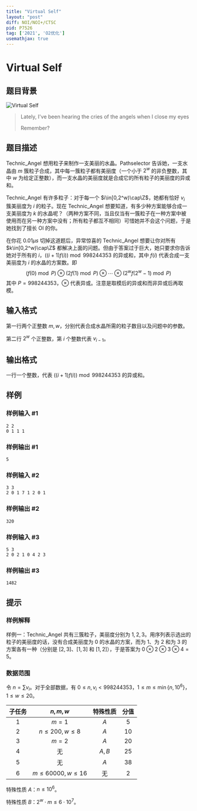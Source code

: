 ```yaml
---
title: "Virtual Self"
layout: "post"
diff: NOI/NOI+/CTSC
pid: P7526
tag: ['2021', 'O2优化']
usemathjax: true
---
```


# Virtual Self
## 题目背景

![Virtual Self](https://cdn.luogu.com.cn/upload/image_hosting/16xzq9r9.png)

> Lately, I've been hearing the cries of the angels when I close my eyes
>
> Remember?
## 题目描述

Technic_Angel 想用粒子来制作一支美丽的水晶。Pathselector 告诉她，一支水晶由 $m$ 簇粒子合成，其中每一簇粒子都有美丽度（一个小于 $2^w$ 的非负整数，其中 $w$ 为给定正整数），而一支水晶的美丽度就是合成它的所有粒子的美丽度的异或和。

Technic_Angel 有许多粒子：对于每一个 $i\in[0,2^w)\cap\Z$，她都有恰好 $v_i$ 簇美丽度为 $i$ 的粒子。现在 Technic_Angel 想要知道，有多少种方案能够合成一支美丽度为 $k$ 的水晶呢？（两种方案不同，当且仅当有一簇粒子在一种方案中被使用而在另一种方案中没有；所有粒子都互不相同）可惜她并不会这个问题，于是她找到了擅长 OI 的你。

在你花 $0.01\mu s$ 切掉这道题后，异常惊喜的 Technic_Angel 想要让你对所有 $k\in[0,2^w)\cap\Z$ 都解决上面的问题。但由于答案过于巨大，她只要求你告诉她对于所有的 $i$，$((i+1)f(i))\bmod998244353$ 的异或和，其中 $f(i)$ 代表合成一支美丽度为 $i$ 的水晶的方案数。即
$$
(f(0)\bmod P)\otimes(2f(1)\bmod P)\otimes\cdots\otimes(2^wf(2^w-1)\bmod P)
$$
其中 $P=998244353$，$\otimes$ 代表异或。注意是取模后的异或和而非异或后再取模。
## 输入格式

第一行两个正整数 $m,w$，分别代表合成水晶所需的粒子数目以及问题中的参数。

第二行 $2^w$ 个正整数，第 $i$ 个整数代表 $v_{i-1}$。
## 输出格式

一行一个整数，代表 $((i+1)f(i))\bmod 998244353$ 的异或和。
## 样例

### 样例输入 #1
```
2 2
0 1 1 1
```
### 样例输出 #1
```
5
```
### 样例输入 #2
```
3 3
2 0 1 7 1 2 0 1
```
### 样例输出 #2
```
320
```
### 样例输入 #3
```
5 3
2 0 2 1 0 4 2 3
```
### 样例输出 #3
```
1482
```
## 提示

### 样例解释

样例一：Technic_Angel 共有三簇粒子，美丽度分别为 $1,2,3$。用序列表示选出的粒子的美丽度的话，没有合成美丽度为 $0$ 的水晶的方案，而为 $1$、为 $2$ 和为 $3$ 的方案各有一种（分别是 $[2,3]$、$[1,3]$ 和 $[1,2]$），于是答案为 $0\otimes2\otimes3\otimes4=5$。

### 数据范围

令 $n=\sum v_i$。对于全部数据，有 $0\le n,v_i<998244353$，$1\le m\le\min\{n,10^6\}$，$1\le w\le 20$。

| 子任务 |       $n,m,w$       | 特殊性质 | 分值 |
| :----: | :-----------------: | :------: | :--: |
|   1    |        $m=1$        |   $A$    |  5   |
|   2    |   $n\le200,w\le8$   |   $A$    |  10  |
|   3    |        $m=2$        |   $A$    |  20  |
|   4    |         无          |  $A,B$   |  25  |
|   5    |         无          |   $A$    |  38  |
|   6    | $m\le 60000,w\le16$ |    无    |  2   |

特殊性质 $A$：$n\le10^6$。

特殊性质 $B$：$2^w\cdot m\le 6\cdot 10^7$。
